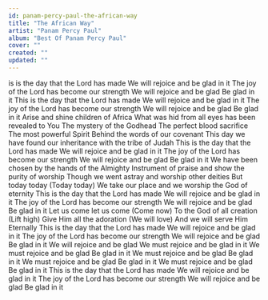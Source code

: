 ```yaml
---
id: panam-percy-paul-the-african-way
title: "The African Way"
artist: "Panam Percy Paul"
album: "Best Of Panam Percy Paul"
cover: ""
created: ""
updated: ""
---
```


is is the day that the Lord has made
We will rejoice and be glad in it
The joy of the Lord has become our strength
We will rejoice and be glad
Be glad in it
This is the day that the Lord has made
We will rejoice and be glad in it
The joy of the Lord has become our strength
We will rejoice and be glad
Be glad in it
Arise and shine children of Africa
What was hid from all eyes has been revealed to You
The mystery of the Godhead
The perfect blood sacrifice
The most powerful Spirit
Behind the words of our covenant
This day we have found our inheritance with the tribe of Judah
This is the day that the Lord has made
We will rejoice and be glad in it
The joy of the Lord has become our strength
We will rejoice and be glad
Be glad in it
We have been chosen by the hands of the Almighty
Instrument of praise and show the purity of worship
Though we went astray and worship other deities
But today today (Today today)
We take our place and we worship the God of eternity
This is the day that the Lord has made
We will rejoice and be glad in it
The joy of the Lord has become our strength
We will rejoice and be glad
Be glad in it
Let us come let us come (Come now)
To the God of all creation (Lift high)
Give Him all the adoration (We will love)
And we will serve Him
Eternally
This is the day that the Lord has made
We will rejoice and be glad in it
The joy of the Lord has become our strength
We will rejoice and be glad
Be glad in it
We will rejoice and be glad
We must rejoice and be glad in it
We must rejoice and be glad
Be glad in it
We must rejoice and be glad
Be glad in it
We must rejoice and be glad
Be glad in it
We must rejoice and be glad
Be glad in it
This is the day that the Lord has made
We will rejoice and be glad in it
The joy of the Lord has become our strength
We will rejoice and be glad
Be glad in it